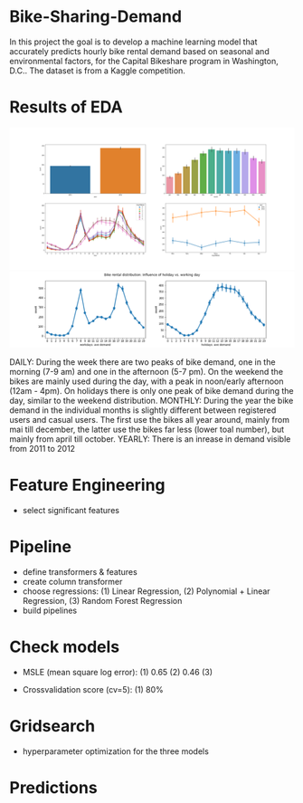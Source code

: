 # Bike-Sharing-Demand
In this project the goal is to develop a machine learning model that accurately predicts hourly bike rental demand based on seasonal and environmental factors, for the Capital Bikeshare program in Washington, D.C.. The dataset is from a Kaggle competition.

# Results of EDA
![](/Project_3/eda_plots.png)
![](/Project_3/Bike_rental_distribution_holiday_working_day.png)

DAILY: During the week there are two peaks of bike demand, one in the morning (7-9 am) and one in the afternoon (5-7 pm). On the weekend the bikes are mainly used during the day, with a peak in noon/early afternoon (12am - 4pm). On holidays there is only one peak of bike demand during the day, similar to the weekend distribution. 
MONTHLY: During the year the bike demand in the individual months is slightly different between registered users and casual users. The first use the bikes all year around, mainly from mai till december, the latter use the bikes far less (lower toal number), but mainly from april till october.
YEARLY: There is an inrease in demand visible from 2011 to 2012

# Feature Engineering
- select significant features

# Pipeline
- define transformers & features
- create column transformer
- choose regressions: 
    (1) Linear Regression, 
    (2) Polynomial + Linear Regression, 
    (3) Random Forest Regression
- build pipelines

# Check models
- MSLE (mean square log error):
    (1) 0.65
    (2) 0.46
    (3) 
    
- Crossvalidation score (cv=5):
    (1) 80%
    
    
# Gridsearch
- hyperparameter optimization for the three models

# Predictions
